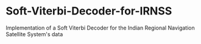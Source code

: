 # Soft-Viterbi-Decoder-for-IRNSS
Implementation of a Soft Viterbi Decoder for the Indian Regional Navigation Satellite System's data 
